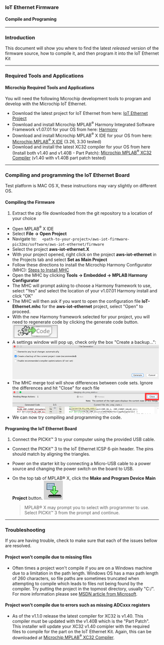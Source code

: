 ### IoT Ethernet Firmware
#### Compile and Programing

---

### Introduction
This document will show you where to find the latest _released_ version of the firmware source, how to compile it, and then program it into the IoT Ethernet Kit

---

### Required Tools and Applications
#### Microchip Required Tools and Applications
You will need the following Microchip development tools to program and develop with the Microchip IoT Ethernet.

- Download the latest project for IoT Ethernet from here: [IoT Ethernet Project](https://github.com/MicrochipTech/aws-iot-firmware-pic32mz/releases/latest)
- Download and install Microchip MPLAB<sup>&reg;</sup> Harmony Integrated Software Framework v1.07.01 for your OS from here: [Harmony](http://www.microchip.com/mplab/mplab-harmony)
- Download and install Microchip MPLAB<sup>&reg;</sup> X IDE for your OS from here:
[Microchip MPLAB<sup>&reg;</sup> X IDE](http://www.microchip.com/mplabx) (3.26, 3.30 tested)
- Download and install the latest XC32 compiler for your OS from here (Install both v1.40 and v1.40B - Part Patch): [Microchip MPLAB<sup>&reg;</sup> XC32 Compiler](http://www.microchip.com/xc32) (v1.40 with v1.40B part patch tested)

---

### Compiling and programming the IoT Ethernet Board
Test platform is MAC OS X, these instructions may vary slightly on different OS.

#### Compiling the Firmware
1. Extract the zip file downloaded from the git repository to a location of your choice
- Open MPLAB<sup>&reg;</sup> X IDE
- Select __File -> Open Project__
- Navigate to: `  <path-to-your-project>/aws-iot-firmware-pic32mz/software/aws-iot-ethernet/firmware`
- Select the project __aws-iot-ethernet.X__
- With your project opened, right click on the project __aws-iot-ethernet__ in the Projects tab and select  __Set as Main Project__
- Follow these directions to install the Microchip Harmony Configurator (MHC):  [Steps to Install MHC](http://ww1.microchip.com/downloads/en/DeviceDoc/MPLAB%20Harmony%20Configurator%20%28MHC%29%20and%20MPLAB%20Harmony%20Graphics%20Composer%20%28v1.07.01%29.pdf)
- Open the MHC by clicking  __Tools -> Embedded -> MPLAB Harmony Configurator__ 
- The MHC will prompt asking to choose a Harmony framework to use, select "Yes" and select the location of your v1.07.01 Harmony install and click "OK"
- The MHC will then ask if you want to open the configuration file __IoT-Ethernet.mhc__ for the __aws-iot-ethernet__ project, select "Open" to proceed.
- With the new Harmony framework selected for your project, you will need to regenerate code by clicking the generate code button. ![](images/generateCode.png)
- A settings window will pop up, check only the box "Create a backup...":  ![](images/mhc-generate-code-settings.png)
- The MHC merge tool will show differences between code sets.  Ignore the differences and hit "Close" for each file  ![](images/merge-close.png)
- We can now try compiling and programming the code.

#### Programing the IoT Ethernet Board
1. Connect the PICKit&trade; 3 to your computer using the provided USB cable.
- Connect the PICKit&trade; 3 to the IoT Ethernet ICSP 6-pin header.  The pins should match by aligning the triangles.
- Power on the starter kit by connecting a Micro-USB cable to a power source and changing the power switch on the board to USB.
- On the top tab of MPLAB&reg; X, click the __Make and Program Device Main Project__ button.  ![](images/program_icon.png)

  >MPLAB&reg; X may prompt you to select with programmer to use.  Select PICKit&trade; 3 from the prompt and continue.

---

### Troubleshooting
If you are having trouble, check to make sure that each of the issues bellow are resolved.

#### Project won't compile due to missing files
- Often times a project won't compile if you are on a Windows machine due to a limitation in the path length.  Windows OS has a max path length of 260 characters, so file paths are sometimes truncated when attempting to compile which leads to files not being found by the compiler.  Try putting the project in the topmost directory, usually "C:/".  For more information please see [MSDN article from Microsoft](https://msdn.microsoft.com/en-us/library/aa365247%28VS.85%29.aspx#maxpath).

#### Project won't compile due to errors such as missing ADCxxx registers
- As of the v1.1.0 release the latest compiler for XC32 is v1.40.  This compiler must be updated with the v1.40B which is the "Part Patch".  This installer will update your XC32 v1.40 comipler with the required files to compile for the part on the IoT Ethernet Kit.  Again, this can be downloaded at [Microchip MPLAB<sup>&reg;</sup> XC32 Compiler](http://www.microchip.com/xc32).
